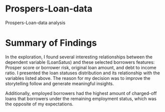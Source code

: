 # Prospers-Loan-data
 Prospers-Loan-data analysis
# Summary of Findings
In the exploration, I found several interesting relationships between the dependent variable (LoanSatus) and these selected borrowers features: Prosper score or borrower risk, original loan amount, and debt to income ratio. I presented  the loan statuses distribution and its relationship with the variables listed above. The reason for my decision was to improve the storytelling follow and generate meaningful insights.

Additionally, employed borrowers had the highest amount of charged-off loans that borrowers under the remaining employment status, which was the opposite of my expectations.
